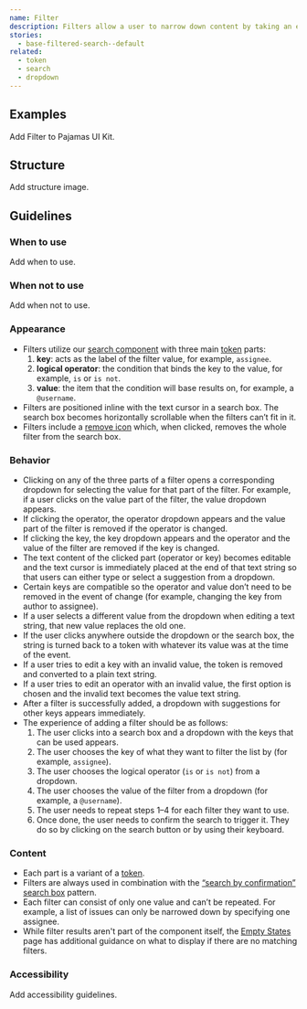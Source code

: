 ```yaml
---
name: Filter
description: Filters allow a user to narrow down content by taking an existing list and removing items based on criteria that matches or doesn’t.
stories:
  - base-filtered-search--default
related:
  - token
  - search
  - dropdown
---
```


## Examples

<story-viewer story-name="base-filtered-search--default" title="Filtered search"></story-viewer>

<todo>Add Filter to Pajamas UI Kit.</todo>

## Structure

<todo>Add structure image.</todo>

## Guidelines

### When to use

<todo>Add when to use.</todo>

### When not to use

<todo>Add when not to use.</todo>

### Appearance

- Filters utilize our [search component](/components/search/) with three main [token](/components/token/) parts:
  1. **key**: acts as the label of the filter value, for example, `assignee`.
  1. **logical operator**: the condition that binds the key to the value, for example, `is` or `is not`.
  1. **value**: the item that the condition will base results on, for example, a `@username`.
- Filters are positioned inline with the text cursor in a search box. The search box becomes horizontally scrollable when the filters can’t fit in it.
- Filters include a [remove icon](http://gitlab-org.gitlab.io/gitlab-svgs/?q=~close) which, when clicked, removes the whole filter from the search box.

### Behavior

- Clicking on any of the three parts of a filter opens a corresponding dropdown for selecting the value for that part of the filter. For example, if a user clicks on the value part of the filter, the value dropdown appears.
- If clicking the operator, the operator dropdown appears and the value part of the filter is removed if the operator is changed.
- If clicking the key, the key dropdown appears and the operator and the value of the filter are removed if the key is changed.
- The text content of the clicked part (operator or key) becomes editable and the text cursor is immediately placed at the end of that text string so that users can either type or select a suggestion from a dropdown.
- Certain keys are compatible so the operator and value don’t need to be removed in the event of change (for example, changing the key from author to assignee).
- If a user selects a different value from the dropdown when editing a text string, that new value replaces the old one.
- If the user clicks anywhere outside the dropdown or the search box, the string is turned back to a token with whatever its value was at the time of the event.
- If a user tries to edit a key with an invalid value, the token is removed and converted to a plain text string.
- If a user tries to edit an operator with an invalid value, the first option is chosen and the invalid text becomes the value text string.
- After a filter is successfully added, a dropdown with suggestions for other keys appears immediately.
- The experience of adding a filter should be as follows:
  1. The user clicks into a search box and a dropdown with the keys that can be used appears.
  1. The user chooses the key of what they want to filter the list by (for example, `assignee`).
  1. The user chooses the logical operator (`is` or `is not`) from a dropdown.
  1. The user chooses the value of the filter from a dropdown (for example, a `@username`).
  1. The user needs to repeat steps 1–4 for each filter they want to use.
  1. Once done, the user needs to confirm the search to trigger it. They do so by clicking on the search button or by using their keyboard.

### Content

- Each part is a variant of a [token](/components/token/).
- Filters are always used in combination with the [“search by confirmation” search box](/components/search/#search-by-confirmation) pattern.
- Each filter can consist of only one value and can’t be repeated. For example, a list of issues can only be narrowed down by specifying one assignee.
- While filter results aren't part of the component itself, the [Empty States](/regions/empty-states#empty-search-results) page has additional guidance on what to display if there are no matching filters.

### Accessibility

<todo>Add accessibility guidelines.</todo>
